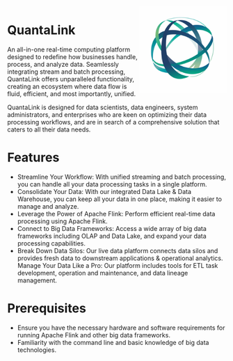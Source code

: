 <img align="right" width="200px" src="images/fiber-flink-logo.png" alt="A logo features two connected nodes, representing the connectivity and integration of Flink operators. The nodes are designed to resemble fiber optic cables, symbolizing the project's focus on enabling data transmission at high speeds. The simple, modern design of the logo communicates the project's values of simplicity and ease of use. The color scheme for the logo features shades of blue and green, which are often associated with technology and innovation. The blue-green gradient also adds depth and dimension to the design, giving it a more dynamic and visually interesting appearance.">

# QuantaLink

An all-in-one real-time computing platform designed to redefine how businesses handle, process, and analyze data. Seamlessly integrating stream and batch processing, QuantaLink offers unparalleled functionality, creating an ecosystem where data flow is fluid, efficient, and most importantly, unified.

QuantaLink is designed for data scientists, data engineers, system administrators, and enterprises who are keen on optimizing their data processing workflows, and are in search of a comprehensive solution that caters to all their data needs.

# Features

- Streamline Your Workflow: With unified streaming and batch processing, you can handle all your data processing tasks in a single platform.
- Consolidate Your Data: With our integrated Data Lake & Data Warehouse, you can keep all your data in one place, making it easier to manage and analyze.
- Leverage the Power of Apache Flink: Perform efficient real-time data processing using Apache Flink.
- Connect to Big Data Frameworks: Access a wide array of big data frameworks including OLAP and Data Lake, and expand your data processing capabilities.
- Break Down Data Silos: Our live data platform connects data silos and provides fresh data to downstream applications & operational analytics.
Manage Your Data Like a Pro: Our platform includes tools for ETL task development, operation and maintenance, and data lineage management.

# Prerequisites

- Ensure you have the necessary hardware and software requirements for running Apache Flink and other big data frameworks.
- Familiarity with the command line and basic knowledge of big data technologies.

